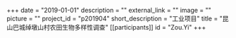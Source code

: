 +++
date = "2019-01-01"
description = ""
external_link = ""
image = ""
picture = ""
project_id = "p201904"
short_description = "工业项目"
title = "昆山巴城绰墩山村农田生物多样性调查"
[[participants]]
    id = "Zou.Yi"
+++
